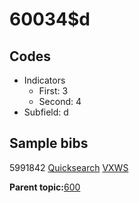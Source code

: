 # 60034$d

## Codes

-   Indicators
    -   First: 3
    -   Second: 4
-   Subfield: d

## Sample bibs

5991842 [Quicksearch](https://search.library.yale.edu/catalog/5991842) [VXWS](http://prodorbis.library.yale.edu:7014/vxws/GetHoldingsService?bibId=5991842)

**Parent topic:**[600](../../tags/600/600.md)

